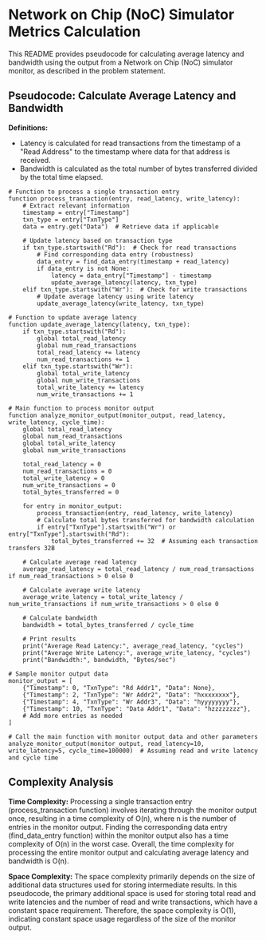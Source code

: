 # Network on Chip (NoC) Simulator Metrics Calculation

This README provides pseudocode for calculating average latency and bandwidth using the output from a Network on Chip (NoC) simulator monitor, as described in the problem statement.

## Pseudocode: Calculate Average Latency and Bandwidth

**Definitions:**
- Latency is calculated for read transactions from the timestamp of a "Read Address" to the timestamp where data for that address is received.
- Bandwidth is calculated as the total number of bytes transferred divided by the total time elapsed.

```plaintext
# Function to process a single transaction entry
function process_transaction(entry, read_latency, write_latency):
    # Extract relevant information
    timestamp = entry["Timestamp"]
    txn_type = entry["TxnType"]
    data = entry.get("Data")  # Retrieve data if applicable

    # Update latency based on transaction type
    if txn_type.startswith("Rd"):  # Check for read transactions
        # Find corresponding data entry (robustness)
        data_entry = find_data_entry(timestamp + read_latency)
        if data_entry is not None:
            latency = data_entry["Timestamp"] - timestamp
            update_average_latency(latency, txn_type)
    elif txn_type.startswith("Wr"):  # Check for write transactions
        # Update average latency using write latency
        update_average_latency(write_latency, txn_type)

# Function to update average latency
function update_average_latency(latency, txn_type):
    if txn_type.startswith("Rd"):
        global total_read_latency
        global num_read_transactions
        total_read_latency += latency
        num_read_transactions += 1
    elif txn_type.startswith("Wr"):
        global total_write_latency
        global num_write_transactions
        total_write_latency += latency
        num_write_transactions += 1

# Main function to process monitor output
function analyze_monitor_output(monitor_output, read_latency, write_latency, cycle_time):
    global total_read_latency
    global num_read_transactions
    global total_write_latency
    global num_write_transactions

    total_read_latency = 0
    num_read_transactions = 0
    total_write_latency = 0
    num_write_transactions = 0
    total_bytes_transferred = 0

    for entry in monitor_output:
        process_transaction(entry, read_latency, write_latency)
        # Calculate total bytes transferred for bandwidth calculation
        if entry["TxnType"].startswith("Wr") or entry["TxnType"].startswith("Rd"):
            total_bytes_transferred += 32  # Assuming each transaction transfers 32B

    # Calculate average read latency
    average_read_latency = total_read_latency / num_read_transactions if num_read_transactions > 0 else 0

    # Calculate average write latency
    average_write_latency = total_write_latency / num_write_transactions if num_write_transactions > 0 else 0

    # Calculate bandwidth
    bandwidth = total_bytes_transferred / cycle_time

    # Print results
    print("Average Read Latency:", average_read_latency, "cycles")
    print("Average Write Latency:", average_write_latency, "cycles")
    print("Bandwidth:", bandwidth, "Bytes/sec")

# Sample monitor output data
monitor_output = [
    {"Timestamp": 0, "TxnType": "Rd Addr1", "Data": None},
    {"Timestamp": 2, "TxnType": "Wr Addr2", "Data": "hxxxxxxxx"},
    {"Timestamp": 4, "TxnType": "Wr Addr3", "Data": "hyyyyyyyy"},
    {"Timestamp": 10, "TxnType": "Data Addr1", "Data": "hzzzzzzzz"},
    # Add more entries as needed
]

# Call the main function with monitor output data and other parameters
analyze_monitor_output(monitor_output, read_latency=10, write_latency=5, cycle_time=100000)  # Assuming read and write latency and cycle time
```


## Complexity Analysis
**Time Complexity:**
Processing a single transaction entry (process_transaction function) involves iterating through the monitor output once, resulting in a time complexity of O(n), where n is the number of entries in the monitor output.
Finding the corresponding data entry (find_data_entry function) within the monitor output also has a time complexity of O(n) in the worst case.
Overall, the time complexity for processing the entire monitor output and calculating average latency and bandwidth is O(n).

**Space Complexity:**
The space complexity primarily depends on the size of additional data structures used for storing intermediate results.
In this pseudocode, the primary additional space is used for storing total read and write latencies and the number of read and write transactions, which have a constant space requirement.
Therefore, the space complexity is O(1), indicating constant space usage regardless of the size of the monitor output.
